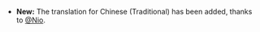 * **New:** The translation for Chinese (Traditional) has been added, thanks to [@Nio](https://github.com/niotw).
